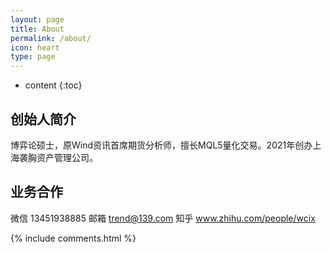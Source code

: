 ```yaml
---
layout: page
title: About
permalink: /about/
icon: heart
type: page
---
```


* content
{:toc}

## 创始人简介
博弈论硕士，原Wind资讯首席期货分析师，擅长MQL5量化交易。2021年创办上海袭胸资产管理公司。

## 业务合作
微信 13451938885
邮箱 trend@139.com
知乎 www.zhihu.com/people/wcix

{% include comments.html %}
